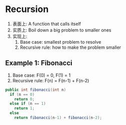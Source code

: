 # Recursion

1. 表面上: A function that calls itself 
2. 实质上: Boil down a big problem to smaller ones  
3. 实现上: 
    1. Base case: smallest problem to resolve
    2. Recursive rule: how to make the problem smaller  

## Example 1: Fibonacci 
1. Base case: F(0) = 0, F(1) = 1
2. Recursive rule: F(n) = F(n-1) + F(n-2)
```java
public int fibonacci(int n)
  if (n == 0)
    return 0;
  else if (n == 1)
    return 1;
  else 
    return fibonacci(n-1) + fibonacci(n-2);
```
